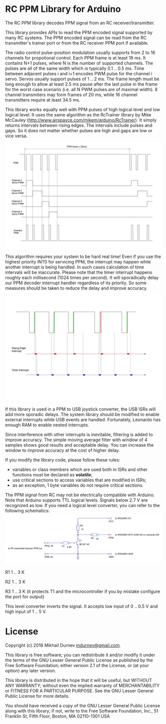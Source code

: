 # RC PPM Library for Arduino

The RC PPM library decodes PPM signal from an RC receiver/transmitter.

This library provides APIs to read the PPM encoded signal supported by many RC systems. The PPM encoded
signal can be read from the RC transmitter's trainer port or from the RC receiver PPM port if available.

The radio control pulse-position modulation usually supports from 2 to 16 channels for propotional control.
Each PPM frame is at least 18 ms. It contains N+1 pulses, where N is the number of supported channels.
The pulses are all of the same width which is typically 0.1 .. 0.5 ms. Time between adjacent pulses i and i+1
encodes PWM pulse for the channel i servo. Servos usually support pulses of 1 .. 2 ms. The frame
length must be long enough to allow at least 2.5 ms pause after the last pulse in the frame for the worst
case scenario (i.e. all N PWM pulses are of maximal width). 8 channel transmiters may form frames of 20 ms,
while 16 channel transmitters require at least 34.5 ms.

This library works equally well with PPM pulses of high logical level and low logical level. It uses the 
same algorithm as the RcTrainer library by Mike McCauley (http://www.airspayce.com/mikem/arduino/RcTrainer).
It simply returns intervals between rising edges. The intervals include pulses and gaps. So it does not matter
whether pulses are high and gaps are low or vice versa.
![PPM and inverted PPM decoding](/doc/ppm.jpg)

This algorithm requires your system to be hard real time! Even if you use the highest priority INT0 for
servicing PPM, the interrupt may happen while another interrupt is being handled. In such cases calculation of
time intervals will be inaccurate. Please note that the timer interrupt happens roughly each millisecond (1024
times per second). It will sporadically delay our PPM decoder interrupt handler regardless of its priority.
So some measures should be taken to reduce the delay and improve accuracy.
![PPM interrupt delay](/doc/ppm_int.jpg)

If this library is used in a PPM to USB joystick converter, the USB ISRs will add more sporadic delays.
The system library should be modified to enable external interrupts while USB events are handled.
Fortunately, Leonardo has enough RAM to enable nested interrupts.

Since interference with other interrupts is inevitable, filtering is added to improve accuracy. The simple 
moving average filter with window of 4 samples shows good results and acceptable delay. You can increase 
the window to improve accuracy at the cost of higher delay.

If you modify the library code, please follow these rules:
* variables or class members which are used both in ISRs and other functions must be declared as **volatile**;
* use critical sections to access variables that are modified in ISRs;
* as an exception, 1 byte variables do not require critical sections.

The PPM signal from RC may not be electrically compatible with Arduino. Note that Arduino supports TTL
logical levels. Signals below 2.7 V are recognized as low. If you need a logical level converter, you
can refer to the following schematics:
![Logical Level Converter](/doc/logical_level_converter.jpg)

R1 1 .. 3 K

R2 1 .. 3 K

R3 1 .. 3 K (it protects T1 and the microcontroller if you by mistake configure the port for output)

This level converter inverts the signal. It accepts low input of 0 .. 0.5 V and high input of 1 .. 5 V.

# License

Copyright (c) 2018 Mikhail Durnev <mdurnev@gmail.com>.

This library is free software; you can redistribute it and/or
modify it under the terms of the GNU Lesser General Public
License as published by the Free Software Foundation; either
version 2.1 of the License, or (at your option) any later version.

This library is distributed in the hope that it will be useful,
but WITHOUT ANY WARRANTY; without even the implied warranty of
MERCHANTABILITY or FITNESS FOR A PARTICULAR PURPOSE. See the GNU
Lesser General Public License for more details.

You should have received a copy of the GNU Lesser General Public
License along with this library; if not, write to the Free Software
Foundation, Inc., 51 Franklin St, Fifth Floor, Boston, MA 02110-1301 USA
